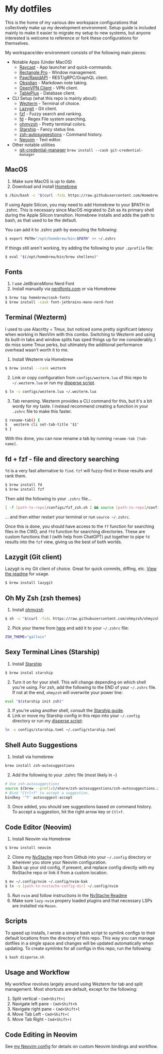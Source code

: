 # My dotfiles

This is the home of my various dev workspace configurations that collectively make up my development environment. Setup guide is included mainly to make it easier to migrate my setup to new systems, but anyone interested is welcome to reference or fork these configurations for themselves.

My workspace/dev environment consists of the following main pieces:

- Notable Apps (Under MacOS)
  - [Raycast](https://www.raycast.com/) - App launcher and quick-commands.
  - [Rectangle Pro](https://rectangleapp.com/pro) - Window management.
  - [Paw/RapidAPI](https://paw.cloud/) - REST/gRPC/GraphQL client.
  - [Obsidian](https://obsidian.md/) - Markdown note taking.
  - [OpenVPN Client](https://openvpn.net/client/) - VPN client.
  - [TablePlus](https://tableplus.com/) - Database client.
- CLI Setup (what this repo is mainly about):
  - [Wezterm](https://wezfurlong.org/wezterm/) - Terminal of choice.
  - [Lazygit](https://github.com/jesseduffield/lazygit) - Git client.
  - [fzf](https://github.com/junegunn/fzf) - Fuzzy search and ranking.
  - [fd](https://github.com/sharkdp/fd) - Regex File system searching.
  - [ohmyzsh](https://github.com/ohmyzsh/ohmyzsh) - Pretty terminal colors.
  - [Starship](https://starship.rs/) - Fancy status line.
  - [zsh-autosuggestions](https://github.com/zsh-users/zsh-autosuggestions) - Command history.
  - [Neovim](https://neovim.io/) - Text editor.
- Other notable utilities
  - [git-credential-manager](https://github.com/git-ecosystem/git-credential-manager) `brew install --cask git-credential-manager`

## MacOS

1.  Make sure MacOS is up to date.
2.  Download and install [Homebrew](https://brew.sh/)

```bash
$ /bin/bash -c "$(curl -fsSL https://raw.githubusercontent.com/Homebrew/install/HEAD/install.sh)"
```

If using Apple Silicon, you may need to add Homebrew to your $PATH in .zshrc. This is necessary
since MacOS migrated to Zsh as its primary shell during the Apple Silicon transition. Homebrew installs
and adds the path to bash, as that used to be the default.

You can add it to .zshrc path by executing the following:

```bash
$ export PATH="/opt/homebrew/bin:$PATH" >> ~/.zshrc
```

If things still aren't working, try adding the following to your `.zprofile` file:

```bash
$ eval "$(/opt/homebrew/bin/brew shellenv)"
```

## Fonts

1.  I use JetBrainsMono Nerd Font
2.  Install manually via [nerdfonts.com](https://www.nerdfonts.com/font-downloads) or via Homebrew

```bash
$ brew tap homebrew/cask-fonts
$ brew install -cask font-jetbrains-mono-nerd-font
```

## Terminal (Wezterm)

I used to use Alacritty + Tmux, but noticed some pretty significant latency when working in NeoVim with this combo. Switching to Wezterm and using its built-in tabs and window splits has sped things up for me considerably. I do miss some Tmux perks, but ultimately the additional performance overhead wasn't worth it to me.

1.  Install Wezterm via Homebrew

```bash
$ brew instal --cask wezterm
```

2. Link or copy configuration from `configs/wezterm.lua` of this repo to `~/.wezterm.lua` or run my [disperse script](#Scripts).

```bash [link.sh]
$ ln -s configs/wezterm.lua ~/.wezterm.lua
```

3. Tab renaming. Wezterm provides a CLI command for this, but it's a bit wordy for my taste. I instead recommend creating a function in your `.zshrc` file to make this faster.

```bash [.zshrc]
$ rename-tab() {
$   wezterm cli set-tab-title "$1"
$ }
```

With this done, you can now rename a tab by running `rename-tab [tab-name]`.

## fd + fzf - file and directory searching

`fd` is a very fast alternative to `find`. `fzf` will fuzzy-find in those results and rank them.

```bash
$ brew install fd
$ brew install fzf
```

Then add the following to your `.zshrc` file...

```bash
[ -f [path-to-repo]/configs/fzf_zsh.sh ] && source [path-to-repo]/configs/fzf_zsh.sh
```

... and then either restart your terminal or run `source ~/.zshrc`.

Once this is done, you should have access to the `ff` function for searching files in the CWD, and `ffd` function for
searching directories. These are custom functions that I (with help from ChatGPT) put together to pipe `fd` results into
the `fzf` view, giving us the best of both worlds.

## Lazygit (Git client)

Lazygit is my Git client of choice. Great for quick commits, diffing, etc.
[View the readme](https://github.com/jesseduffield/lazygit/blob/master/README.md) for usage.

```bash
$ brew install lazygit
```

## Oh My Zsh (zsh themes)

1.  Install [ohmyzsh](https://github.com/ohmyzsh/ohmyzsh)

```bash
$ sh -c "$(curl -fsSL https://raw.githubusercontent.com/ohmyzsh/ohmyzsh/master/tools/install.sh)"
```

2. Pick your theme from [here](https://github.com/ohmyzsh/ohmyzsh/wiki/Themes) and add it to your `~/.zshrc` file:

```bash [.zshrc]
ZSH_THEME="gallois"
```

## Sexy Terminal Lines (Starship)

1.  Install [Starship](https://starship.rs/)

```bash
$ brew instal starship
```

2. Turn it on for your shell. This will change depending on which shell you're using. For zsh, add the following to the END of your `~/.zshrc` file. If not at the end, `ohmyzsh` will overwrite your power line:

```bash [.zshrc]
eval "$(starship init zsh)"
```

3. If you're using another shell, consult the [Starship guide](https://starship.rs/guide/#step-2-set-up-your-shell-to-use-starship).
4. Link or move my Starship config in this repo into your `~/.config` directory or run my [disperse script](#Scripts):

```bash [link]
ln -s configs/starship.toml ~/.config/starship.toml
```

## Shell Auto Suggestions

1. Install via homebrew

```bash
brew install zsh-autosuggestions
```

2. Add the following to your .zshrc file (most likely in `~`)

```bash
# Use zsh-autosuggestions
source $(brew --prefix)/share/zsh-autosuggestions/zsh-autosuggestions.zsh
# Bind "Ctrl+f" to accept a suggestion.
bindkey '^f' autosuggest-accept
```

3. Once added, you should see suggestions based on command history. To accept a suggestion, hit the right arrow key or `Ctl+f`.

## Code Editor (Neovim)

1.  Install Neovim via Homebrew

```bash
$ brew install neovim
```

2. Clone my [NvStache](https://github.com/adamtmorgan/NvStache) repo from Github into your `~/.config` directory or wherever you store your Neovim configuration.
3. Back up your old config, if present, and replace config directly with my NvStache repo or link it from a custom location.

```bash [link]
$ mv ~/.config/nvim ~/.config/nvim-bak
$ ln -s [path-to-nvstache-config-dir] ~/.config/nvim
```

5. Run `nvim` and follow instructions in the [NvStache Readme](https://github.com/adamtmorgan/NvStache)
6. Make sure `lazy-nvim` propery loaded plugins and that necessary LSPs are installed via `Mason`.

## Scripts

To speed up installs, I wrote a simple bash script to symlink configs to their default locations from the directory of this repo. This way you can manage dotfiles in a single space and changes will be updated automatically when updating.
To create symlinks for all configs in this repo, run the following:

```bash
$ bash disperse.sh
```

## Usage and Workflow

My workflow revolves largely around using Wezterm for tab and split management. Most shortcuts are default, except for the following:

1. Split vertical - `Cmd+Shift+|`
2. Navigate left pane - `Cmd+Shift+h`
3. Navigate right pane - `Cmd+Shift+l`
4. Move Tab Left - `Cmd+Shift+(`
5. Move Tab Right - `Cmd+Shift+)`

## Code Editing in Neovim

See [my Neovim config](https://github.com/adamtmorgan/NvStache) for details on custom Neovim bindings and workflow.
